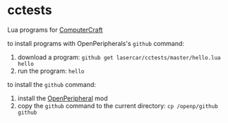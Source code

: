 # cctests
Lua programs for [ComputerCraft](http://computercraft.info)

to install programs with OpenPeripherals's ```github``` command:

1. download a program: ```github get lasercar/cctests/master/hello.lua hello```
2. run the program: ```hello```

to install the ```github``` command:

1. install the [OpenPeripheral](http://openmods.info) mod
2. copy the ```github``` command to the current directory: ```cp /openp/github github```
